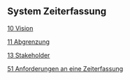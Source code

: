 
## System Zeiterfassung
[10 Vision](./timeLoggingVision.md)

[11 Abgrenzung](./timeLoggingScope.md)

[13 Stakeholder](./timeLoggingStakeholders.md)

[51 Anforderungen an eine Zeiterfassung](./timeLoggingRequirements.md)
